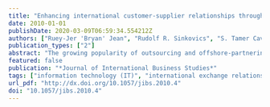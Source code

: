 ```yaml
---
title: "Enhancing international customer-supplier relationships through IT resources: A study of Taiwanese electronics suppliers"
date: 2010-01-01
publishDate: 2020-03-09T06:59:34.554212Z
authors: ["Ruey-Jer 'Bryan' Jean", "Rudolf R. Sinkovics", "S. Tamer Cavusgil"]
publication_types: ["2"]
abstract: "The growing popularity of outsourcing and offshore-partnering activities raises the issue of what strategies are appropriate for firms to successfully manage customer–supplier relationships in the international context. Little has been written about how information technology (IT) systems may impact on international exchange relationships. In the present study, we report on how suppliers use IT as a strategic resource to govern their international exchange relationships with multinational enterprise customers. Taking the supplier's perspective, we propose that two types of IT resources – IT advancement and electronic integration – create value for suppliers with respect to innovativeness and market performance. We argue that this value creation process is mediated by three specific forms of governance: cooperativeness, output monitoring, and behavior monitoring. To test these arguments, primary data, obtained from 240 Taiwanese electronics suppliers, are used for hypothesis testing. The survey results provide evidence that suppliers’ IT resources enable them to work effectively with their international key customers. Importantly, of the three governance mechanisms, cooperativeness has the strongest impact on supplier performance, owing to supplier electronic integration. Post-hoc analysis revealed that cultural distance does not play a role in moderating the relationship between IT resources and governance mechanisms in international exchange."
featured: false
publication: "*Journal of International Business Studies*"
tags: ["information technology (IT)", "international exchange relationships", "cooperativeness", "monitoring", "innovativeness", "governance"]
url_pdf: "http://dx.doi.org/10.1057/jibs.2010.4"
doi: "10.1057/jibs.2010.4"
---
```


